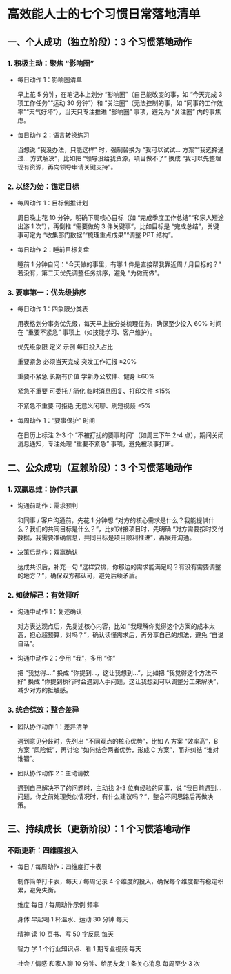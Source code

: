 # 高效能人士的七个习惯日常落地清单

## 一、个人成功（独立阶段）：3 个习惯落地动作
### 1. 积极主动：聚焦 “影响圈”
- 每日动作 1：影响圈清单

  早上花 5 分钟，在笔记本上划分 “影响圈”（自己能改变的事，如 “今天完成 3 项工作任务”“运动 30 分钟”）和 “关注圈”（无法控制的事，如 “同事的工作效率”“天气好坏”），当天只专注推进 “影响圈” 事项，避免为 “关注圈” 内的事焦虑。
- 每日动作 2：语言转换练习
   
  当想说 “我没办法，只能这样” 时，强制替换为 “我可以试试… 方案”“我选择通过… 方式解决”，比如把 “领导没给我资源，项目做不了” 换成 “我可以先整理现有资源，再向领导申请关键支持”。

### 2. 以终为始：锚定目标
- 每周动作 1：目标倒推计划
  
  周日晚上花 10 分钟，明确下周核心目标（如 “完成季度工作总结”“和家人短途出游 1 次”），再倒推 “需要做的 3 件关键事”，比如目标是 “完成总结”，关键事可定为 “收集部门数据”“梳理重点成果”“调整 PPT 结构”。 
- 每日动作 2：睡前目标复盘
 
  睡前 1 分钟自问：“今天做的事里，有哪 1 件是直接帮我靠近周 / 月目标的？” 若没有，第二天优先调整任务排序，避免 “为做而做”。

### 3. 要事第一：优先级排序
- 每日动作 1：四象限分类表

   用表格划分事务优先级，每天早上按分类梳理任务，确保至少投入 60% 时间在 “重要不紧急” 事项上（如技能学习、客户维护）。

   优先级象限	定义	示例	每日投入占比

   重要紧急	必须当天完成	突发工作汇报	≤20%

   重要不紧急	长期有价值	学新办公软件、健身	≥60%

   紧急不重要	可委托 / 简化	临时消息回复、打印文件	≤15%

   不紧急不重要	可拒绝	无意义闲聊、刷短视频	≤5% 

- 每周动作 1：“要事保护” 时间
   
  在日历上标注 2-3 个 “不被打扰的要事时间”（如周三下午 2-4 点），期间关闭消息通知，专注处理 “重要不紧急” 事项，避免被琐事打断。 
   
## 二、公众成功（互赖阶段）：3 个习惯落地动作
### 1. 双赢思维：协作共赢
- 沟通前动作：需求预判

   和同事 / 客户沟通前，先花 1 分钟想 “对方的核心需求是什么？我能提供什么？我们的共同目标是什么？”，比如对接项目时，先明确 “对方需要按时交付数据，我需要准确信息，共同目标是项目顺利推进”，再展开沟通。 
- 决策后动作：双赢确认
   
  达成共识后，补充一句 “这样安排，你那边的需求能满足吗？有没有需要调整的地方？”，确保双方都认可，避免后续矛盾。

### 2. 知彼解己：有效倾听
- 沟通中动作 1：复述确认
   
   对方表达观点后，先复述核心内容，比如 “我理解你觉得这个方案的成本太高，担心超预算，对吗？”，确认读懂需求后，再分享自己的想法，避免 “自说自话”。

- 沟通中动作 2：少用 “我”，多用 “你”
 
  把 “我觉得….” 换成 “你提到…，这让我想到…”，比如把 “我觉得这个方法不好” 换成 “你提到执行时会遇到人手问题，这让我想到可以调整分工来解决”，减少对方的抵触感。

### 3. 统合综效：整合差异
- 团队协作动作 1：差异清单
   
   遇到意见分歧时，先列出 “不同观点的核心优势”，比如 A 方案 “效率高”，B 方案 “风险低”，再讨论 “如何结合两者优势，形成 C 方案”，而非纠结 “谁对谁错”。

- 团队协作动作 2：主动请教 
   
   遇到自己解决不了的问题时，主动找 2-3 位有经验的同事，说 “我目前遇到… 问题，你之前处理类似情况时，有什么建议吗？”，整合不同思路后再做决策。
   
## 三、持续成长（更新阶段）：1 个习惯落地动作
### 不断更新：四维度投入
- 每日 / 每周动作：四维度打卡表
  
   制作简单打卡表，每天 / 每周记录 4 个维度的投入，确保每个维度都有稳定积累，避免失衡。

   维度	每日 / 每周动作示例	频率

   身体	早起喝 1 杯温水、运动 30 分钟	每天

   精神	读 10 页书、写 50 字反思	每天

   智力	学 1 个行业知识点、看 1 期专业视频	每天

   社会 / 情感	和家人聊 10 分钟、给朋友发 1 条关心消息	每周至少 3 次
